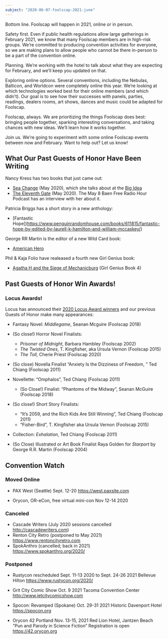 ```yaml
---
subject: "2020-06-07-foolscap-2021-june"
---
```


Bottom line. Foolscap will happen in 2021, online or in person.

Safety first. Even if public health regulations allow large gatherings in February 2021, we know that many Foolscap members are in high-risk groups. We’re committed to producing convention activities for everyone, so we are making plans to allow people who cannot be there in-person to be a part of the convention online.

Planning. We’re working with the hotel to talk about what they are expecting for February, and we’ll keep you updated on that.

Exploring online options. Several conventions, including the Nebulas, Balticon, and Worldcon were completely online this year. We’re looking at which technologies worked best for their online members (and which didn’t). Our goal is to see how their successes with panels, parties, readings, dealers rooms, art shows, dances and music could be adapted for Foolscap.

Foolscap, always. We are prioritizing the things Foolscap does best: bringing people together, sparking interesting conversations, and taking chances with new ideas. We’ll learn how it works together.

Join us. We’re going to experiment with some online Foolscap events between now and February. Want to help out? Let us know!


## What Our Past Guests of Honor Have Been Writing

Nancy Kress has two books that just came out: 
- [Sea Change](https://tachyonpublications.com/product/sea-changes/) (May 2020), which she talks about at the [Big Idea](https://whatever.scalzi.com/2020/05/22/the-big-idea-nancy-kress-6/)
- [The Eleventh Gate](https://www.baen.com/the-eleventh-gate.html) (May 2020). The May 8 Baen Free Radio Hour Podcast has an interview with her about it. 

Patricia Briggs has a short story in a new anthology: 
- [Fantastic Hope])https://www.penguinrandomhouse.com/books/611815/fantastic-hope-by-edited-by-laurell-k-hamilton-and-william-mccaskey/)

George RR Martin is the editor of a new Wild Card book: 
- [American Hero](https://us.macmillan.com/books/9780765396402)

Phil & Kaja Folio have realeased a fourth new Girl Genius book:  
- [Agatha H and the Siege of Mechanicburg](https://www.skyhorsepublishing.com/9781949102277/agatha-h-and-the-siege-of-mechanicsburg/) (Girl Genius Book 4)

## Past Guests of Honor Win Awards!

### Locus Awards!

Locus has announced their [2020 Locus Award winners](https://locusmag.com/2020/06/locus-awards-winners-2020/) and our previous Guests of Honor make many appearances:

- Fantasy Novel: *Middlegame*, Seanan Mcguire (Foolscap 2018)

- (So close!) Horror Novel Finalists: 
  - *Prisoner of Midnight*, Barbara Hambley (Foolscap 2002)
  - *The Twisted Ones*, T. Kingfisher, aka Ursula Vernon (Foolscap 2015)
  - *The Toll*, Cherie Priest (Foolscap 2020)
  
 - (So close) Novella Finalist “Anxiety Is the Dizziness of Freedom, ” Ted Chiang (Foolscap 2011)
 
 - Novellette: “Omphalos”, Ted Chiang (Foolscap 2011)
   - (So Close!) Finalist: “Phantoms of the Midway”, Seanan McGuire (Foolscap 2018)
   
 - (So close!) Short Story Finalists:
   - “It’s 2059, and the Rich Kids Are Still Winning“, Ted Chiang (Foolscap 2011)
   - “Fisher-Bird”, T. Kingfisher aka Ursula Vernon (Foolscap 2015)
   
 - Collection: *Exhalation*, Ted Chiang (Foolscap 2011)
 
 - (So Close) Illustrated or Art Book Finalist Raya Golden for *Starport* by George R.R. Martin (Foolscap 2004)

## Convention Watch

### Moved Online
- PAX West (Seattle)
Sept. 12-20 
https://west.paxsite.com

- Orycon, OR-eCon, free virtual mini-con
Nov 12-14 2020

### Canceled
- Cascade Writers (July 2020 sessions cancelled
<http://cascadewriters.com>)
- Renton City Retro (postponed to May 2021)
https://www.rentoncityretro.com
- SpokAnthro (cancelled; back in 2021)
https://www.spokanthro.org/2020/


### Postponed
- Rustycon
rescheduled Sept. 11-13 2020 to Sept. 24-26 2021
Bellevue Hilton
https://www.rustycon.org/2020/

- Grit City Comic Show
Oct. 9 2021
Tacoma Convention Center
http://www.jetcitycomicshow.com

- Spocon: Revamped (Spokane)
Oct. 29-31 2021
Historic Davenport Hotel
https://spocon.org

- Orycon 42
Portland
Nov. 13-15, 2021
Red Lion Hotel, Jantzen Beach
“Pun and Parody in Science Fiction”
Registration is open
https://42.orycon.org
